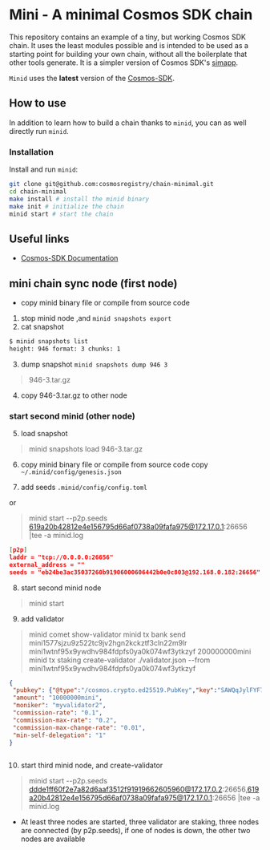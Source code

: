 # Mini - A minimal Cosmos SDK chain

This repository contains an example of a tiny, but working Cosmos SDK chain.
It uses the least modules possible and is intended to be used as a starting point for building your own chain, without all the boilerplate that other tools generate. It is a simpler version of Cosmos SDK's [simapp](https://github.com/cosmos/cosmos-sdk/tree/main/simapp).

`Minid` uses the **latest** version of the [Cosmos-SDK](https://github.com/cosmos/cosmos-sdk).

## How to use

In addition to learn how to build a chain thanks to `minid`, you can as well directly run `minid`.

### Installation

Install and run `minid`:

```sh
git clone git@github.com:cosmosregistry/chain-minimal.git
cd chain-minimal
make install # install the minid binary
make init # initialize the chain
minid start # start the chain
```

## Useful links

* [Cosmos-SDK Documentation](https://docs.cosmos.network/)

## mini chain sync node (first node)

* copy minid binary file or compile from source code

1. stop minid node ,and `minid snapshots export `
2. cat  snapshot 

```bash
$ minid snapshots list
height: 946 format: 3 chunks: 1  
```

3. dump snapshot `minid snapshots dump 946 3`

 > 946-3.tar.gz

4. copy 946-3.tar.gz to other node

### start second minid (other node)

5. load snapshot

> minid snapshots load 946-3.tar.gz

6. copy minid binary file or compile from source code
  copy `~/.minid/config/genesis.json`

7. add seeds `.minid/config/config.toml`

or

> minid start --p2p.seeds 619a20b42812e4e156795d66af0738a09fafa975@172.17.0.1:26656  |tee -a minid.log

```json
[p2p]
laddr = "tcp://0.0.0.0:26656"
external_address = ""
seeds = "eb24be3ac35037260b91906000606442b0e0c803@192.168.0.182:26656"

```
8. start second minid node

> minid start

9. add validator

> minid comet show-validator
> minid tx bank send mini1577sjzu9z522tc9jv2hgn2kckztf3cln22m9lr mini1wtnf95x9ywdhv984fdpfs0ya0k074wf3ytkzyf 200000000mini
> minid tx staking create-validator ./validator.json --from mini1wtnf95x9ywdhv984fdpfs0ya0k074wf3ytkzyf

```json
{
 "pubkey": {"@type":"/cosmos.crypto.ed25519.PubKey","key":"SAWQqJylFYF796vRp0T/xWUcWaOk8EcGSMl5syZd680="},
 "amount": "10000000mini",
 "moniker": "myvalidator2",
 "commission-rate": "0.1",
 "commission-max-rate": "0.2",
 "commission-max-change-rate": "0.01",
 "min-self-delegation": "1"
}
                                                                                                                                                                
```

10. start third minid node, and  create-validator

> minid start --p2p.seeds ddde1ff60f2e7a82d6aaf3512f91919662605960@172.17.0.2:26656,619a20b42812e4e156795d66af0738a09fafa975@172.17.0.1:26656  |tee -a minid.log


* At least three nodes are started, three validator are staking, three nodes are connected (by p2p.seeds), if one of nodes is down, the other two nodes are available